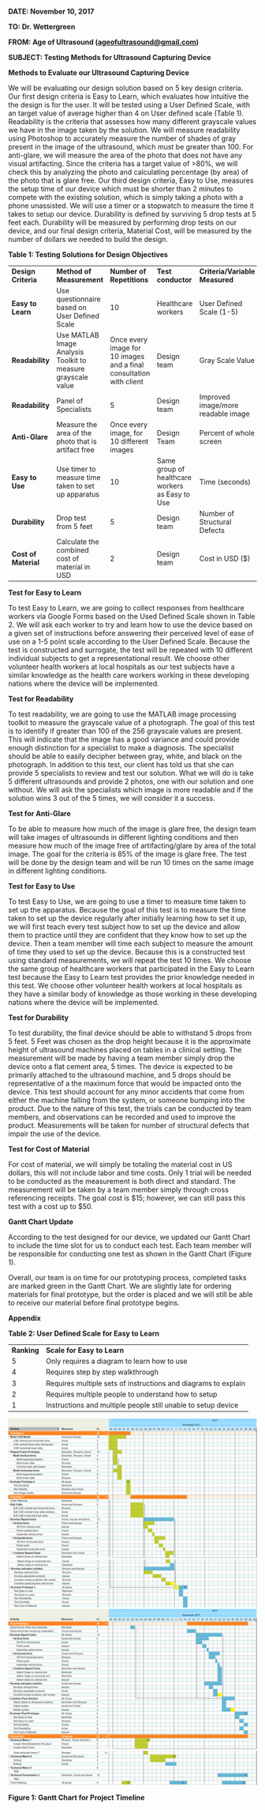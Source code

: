 **DATE: November 10, 2017**

**TO: Dr. Wettergreen**

**FROM: Age of Ultrasound (ageofultrasound@gmail.com)**

**SUBJECT: Testing Methods for Ultrasound Capturing Device**

**Methods to Evaluate our Ultrasound Capturing Device**

We will be evaluating our design solution based on 5 key design
criteria. Our first design criteria is Easy to Learn, which evaluates
how intuitive the the design is for the user. It will be tested using a
User Defined Scale, with an target value of average higher than 4 on
User defined scale (Table 1). Readability is the criteria that assesses
how many different grayscale values we have in the image taken by the
solution. We will measure readability using Photoshop to accurately
measure the number of shades of gray present in the image of the
ultrasound, which must be greater than 100. For anti-glare, we will
measure the area of the photo that does not have any visual artifacting.
Since the criteria has a target value of \>80%, we will check this by
analyzing the photo and calculating percentage (by area) of the photo
that is glare free. Our third design criteria, Easy to Use, measures the
setup time of our device which must be shorter than 2 minutes to compete
with the existing solution, which is simply taking a photo with a phone
unassisted. We will use a timer or a stopwatch to measure the time it
takes to setup our device. Durability is defined by surviving 5 drop
tests at 5 feet each. Durability will be measured by performing drop
tests on our device, and our final design criteria, Material Cost, will
be measured by the number of dollars we needed to build the design.

**Table 1: Testing Solutions for Design
Objectives**

|                      |                                                              |                                                                     |                                                 |                                    |
| -------------------- | ------------------------------------------------------------ | ------------------------------------------------------------------- | ----------------------------------------------- | ---------------------------------- |
| **Design Criteria** | **Method of Measurement**                                    | **Number of Repetitions**                                           | **Test conductor**                             | **Criteria/Variable Measured**     |
| **Easy to Learn**    | Use questionnaire based on User Defined Scale                | 10                                                                  | Healthcare workers                              | User Defined Scale (1-5)           |
| **Readability**      | Use MATLAB Image Analysis Toolkit to measure grayscale value | Once every image for 10 images and a final consultation with client | Design team                                     | Gray Scale Value                   |
| **Readability**     | Panel of Specialists                                         | 5                                                                   | Design team                                     | Improved image/more readable image |
| **Anti-Glare**       | Measure the area of the photo that is artifact free          | Once every image, for 10 different images                           | Design Team                                     | Percent of whole screen            |
| **Easy to Use**      | Use timer to measure time taken to set up apparatus          | 10                                                                  | Same group of healthcare workers as Easy to Use | Time (seconds)                     |
| **Durability**       | Drop test from 5 feet                                        | 5                                                                   | Design team                                     | Number of Structural Defects       |
| **Cost of Material** | Calculate the combined cost of material in USD               | 2                                                                   | Design team                                     | Cost in USD ($)                    |

**Test for Easy to Learn**

To test Easy to Learn, we are going to collect responses from healthcare
workers via Google Forms based on the Used Defined Scale shown in Table
2. We will ask each worker to try and learn how to use the device based
on a given set of instructions before answering their perceived level of
ease of use on a 1-5 point scale according to the User Defined Scale.
Because the test is constructed and surrogate, the test will be repeated
with 10 different individual subjects to get a representational result.
We choose other volunteer health workers at local hospitals as our test
subjects have a similar knowledge as the health care workers working in
these developing nations where the device will be implemented.

**Test for Readability**

To test readability, we are going to use the MATLAB image processing
toolkit to measure the grayscale value of a photograph. The goal of this
test is to identify if greater than 100 of the 256 grayscale values are
present. This will indicate that the image has a good variance and could
provide enough distinction for a specialist to make a diagnosis. The
specialist should be able to easily decipher between gray, white, and
black on the photograph. In addition to this test, our client has told
us that she can provide 5 specialists to review and test our solution.
What we will do is take 5 different ultrasounds and provide 2 photos,
one with our solution and one without. We will ask the specialists which
image is more readable and if the solution wins 3 out of the 5 times, we
will consider it a success.

**Test for Anti-Glare**

To be able to measure how much of the image is glare free, the design
team will take images of ultrasounds in different lighting conditions
and then measure how much of the image free of artifacting/glare by area
of the total image. The goal for the criteria is 85% of the image is
glare free. The test will be done by the design team and will be run 10
times on the same image in different lighting conditions.

**Test for Easy to Use**

To test Easy to Use, we are going to use a timer to measure time taken
to set up the apparatus. Because the goal of this test is to measure the
time taken to set up the device regularly after initially learning how
to set it up, we will first teach every test subject how to set up the
device and allow them to practice until they are confident that they
know how to set up the device. Then a team member will time each subject
to measure the amount of time they used to set up the device. Because
this is a constructed test using standard measurements, we will repeat
the test 10 times. We choose the same group of healthcare workers that
participated in the Easy to Learn test because the Easy to Learn test
provides the prior knowledge needed in this test. We choose other
volunteer health workers at local hospitals as they have a similar body
of knowledge as those working in these developing nations where the
device will be implemented.

**Test for Durability**

To test durability, the final device should be able to withstand 5 drops
from 5 feet. 5 Feet was chosen as the drop height because it is the
approximate height of ultrasound machines placed on tables in a clinical
setting. The measurement will be made by having a team member simply
drop the device onto a flat cement area, 5 times. The device is expected
to be primarily attached to the ultrasound machine, and 5 drops should
be representative of a the maximum force that would be impacted onto the
device. This test should account for any minor accidents that come from
either the machine falling from the system, or someone bumping into the
product. Due to the nature of this test, the trials can be conducted by
team members, and observations can be recorded and used to improve the
product. Measurements will be taken for number of structural defects
that impair the use of the device.

**Test for Cost of Material**

For cost of material, we will simply be totaling the material cost in US
dollars, this will not include labor and time costs. Only 1 trial will
be needed to be conducted as the measurement is both direct and
standard. The measurement will be taken by a team member simply through
cross referencing receipts. The goal cost is $15; however, we can still
pass this test with a cost up to $50.

**Gantt Chart Update**

According to the test designed for our device, we updated our Gantt
Chart to include the time slot for us to conduct each test. Each team
member will be responsible for conducting one test as shown in the Gantt
Chart (Figure 1).

Overall, our team is on time for our prototyping process, completed
tasks are marked green in the Gantt Chart. We are slightly late for
ordering materials for final prototype, but the order is placed and we
will still be able to receive our material before final prototype
begins.

**Appendix**

**Table 2: User Defined Scale for Easy to
Learn**

|              |                                                                |
| ------------ | -------------------------------------------------------------- |
| **Ranking** | **Scale for Easy to Learn**                                    |
| 5            | Only requires a diagram to learn how to use                    |
| 4            | Requires step by step walkthrough                              |
| 3            | Requires multiple sets of instructions and diagrams to explain |
| 2            | Requires multiple people to understand how to setup            |
| 1            | Instructions and multiple people still unable to setup device  |

![](media/image30.png)![](media/image31.png)
![](media/image32.png)![](media/image33.png)

**Figure 1: Gantt Chart for Project Timeline**
